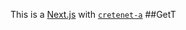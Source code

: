 This is a [Next.js](https://nextjs.org/)
with [`cretenet-a`](https://github.com/vercel/et.js/tree/caary/ckages/reaeneta)
##GetT
